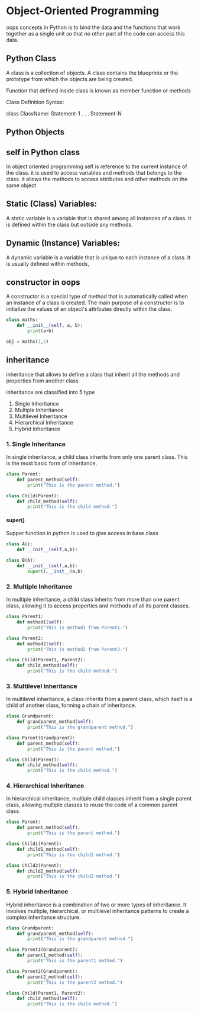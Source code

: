 # Object-Oriented Programming
oops concepts in Python is to bind the data and the functions that work together as a single unit so that no other part of the code can access this data.
## Python Class
A class is a collection of objects. A class contains the blueprints or the prototype from which the objects are being created.

Function that defined inside class is known as member function or methods

Class Definition Syntax:

class ClassName:
    Statement-1
   .
   .
   .
    Statement-N

## Python Objects

## self in Python class

In object oriented programming self is reference to the current instance of the class. it is used to access variables and methods that belongs to the class. it allows the methods to access attributes and other methods on the same object

## Static (Class) Variables:
 A static variable is a variable that is shared among all instances of a class. It is defined within the class but outside any methods.

## Dynamic (Instance) Variables:
A dynamic variable is a variable that is unique to each instance of a class. It is usually defined within methods,

## constructor in oops
A constructor is a special type of method that is automatically called when an instance of a class is created. The main purpose of a constructor is to initialize the values of an object's attributes directly within the class.
```python
class maths:
    def __init__(self, a, b):
        print(a+b)

obj = maths(1,2)
```
## inheritance

inheritance that allows to define a class that inherit all the methods and properties from another class

inheritance are classified into 5 type
   1) Single Inheritance
   2) Multiple Inheritance
   3) Multilevel Inheritance
   4) Hierarchical Inheritance
   5) Hybrid Inheritance

### 1. Single Inheritance
In single inheritance, a child class inherits from only one parent class. This is the most basic form of inheritance.

```python
class Parent:
    def parent_method(self):
        print("This is the parent method.")

class Child(Parent):
    def child_method(self):
        print("This is the child method.")
```
#### super()
 Supper function in python is used to give access in base class
```python
class A():
    def __init__(self,a,b):

class B(A):
    def __init__(self,a,b):
        super().__init__(a,b)
```
### 2. Multiple Inheritance
In multiple inheritance, a child class inherits from more than one parent class, allowing it to access properties and methods of all its parent classes.

```python
class Parent1:
    def method1(self):
        print("This is method1 from Parent1.")

class Parent2:
    def method2(self):
        print("This is method2 from Parent2.")

class Child(Parent1, Parent2):
    def child_method(self):
        print("This is the child method.")
```
### 3. Multilevel Inheritance
In multilevel inheritance, a class inherits from a parent class, which itself is a child of another class, forming a chain of inheritance.

```python
class Grandparent:
    def grandparent_method(self):
        print("This is the grandparent method.")

class Parent(Grandparent):
    def parent_method(self):
        print("This is the parent method.")

class Child(Parent):
    def child_method(self):
        print("This is the child method.")
```
### 4. Hierarchical Inheritance
In hierarchical inheritance, multiple child classes inherit from a single parent class, allowing multiple classes to reuse the code of a common parent class.


```python
class Parent:
    def parent_method(self):
        print("This is the parent method.")

class Child1(Parent):
    def child1_method(self):
        print("This is the child1 method.")

class Child2(Parent):
    def child2_method(self):
        print("This is the child2 method.")
```
### 5. Hybrid Inheritance
Hybrid inheritance is a combination of two or more types of inheritance. It involves multiple, hierarchical, or multilevel inheritance patterns to create a complex inheritance structure.

```python
class Grandparent:
    def grandparent_method(self):
        print("This is the grandparent method.")

class Parent1(Grandparent):
    def parent1_method(self):
        print("This is the parent1 method.")

class Parent2(Grandparent):
    def parent2_method(self):
        print("This is the parent2 method.")

class Child(Parent1, Parent2):
    def child_method(self):
        print("This is the child method.")
```
